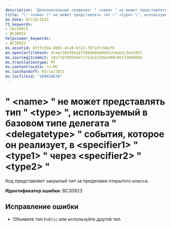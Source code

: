 ```yaml
---
description: 'Дополнительные сведения: " <name> " не может представлять тип " <type> ", используемый в базовом типе делегата " <delegatetype> " события, которое он реализует, в <specifier1> " <type1> " через <specifier2> " <type2> "'
title: "\" <name> \" не может представлять тип \" <type> \", используемый в базовом типе делегата \" <delegatetype> \" события, которое он реализует, в <specifier1> \" <type1> \" через <specifier2> \" <type2> \""
ms.date: 07/20/2015
f1_keywords:
- vbc30923
- BC30923
helpviewer_keywords:
- BC30923
ms.assetid: 65ffc03a-d881-4ca9-b721-797107cbbef6
ms.openlocfilehash: dcaec364f0ea2f39ddd6b8bb91cb9ab1c34a1952
ms.sourcegitcommit: 10e719780594efc781b15295e499c66f316068b8
ms.translationtype: MT
ms.contentlocale: ru-RU
ms.lasthandoff: 02/14/2021
ms.locfileid: "100438636"
---
```

# <a name="name-cannot-expose-type-type-used-in-the-underlying-delegate-type-delegatetype-of-the-event-it-is-implementing-to-specifier1-type1-through-specifier2-type2"></a>" \<name> " не может представлять тип " \<type> ", используемый в базовом типе делегата " \<delegatetype> " события, которое он реализует, в \<specifier1> " \<type1> " через \<specifier2> " \<type2> "

Код представляет закрытый тип за пределами открытого класса.  
  
 **Идентификатор ошибки:** BC30923  
  
## <a name="to-correct-this-error"></a>Исправление ошибки  
  
- Объявите тип `Public` или используйте другой тип.
